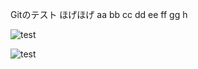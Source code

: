 Gitのテスト
ほげほげ
aa
bb
cc
dd
ee
ff
gg
h


![test](https://camo.githubusercontent.com/48138fa045bcd82d6f9f144409ac284122d203e0/68747470733a2f2f7261772e6769746875622e636f6d2f77696b692f6b61746f6e6f2f746573742f696d616765732f746573742e706e67)


![test](https://raw.github.com/wiki/katono/test/images/test.png)

